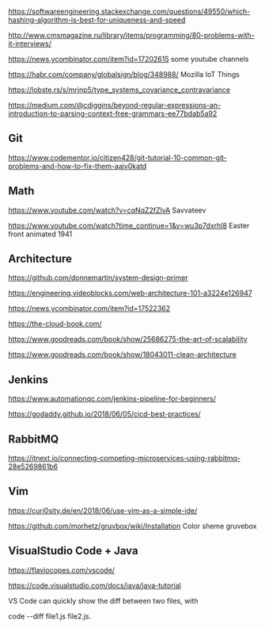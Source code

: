 <https://softwareengineering.stackexchange.com/questions/49550/which-hashing-algorithm-is-best-for-uniqueness-and-speed>

<http://www.cmsmagazine.ru/library/items/programming/80-problems-with-it-interviews/>

<https://news.ycombinator.com/item?id=17202615> some youtube channels

<https://habr.com/company/globalsign/blog/348988/> Mozilla IoT Things

<https://lobste.rs/s/mrjnp5/type_systems_covariance_contravariance>

<https://medium.com/@cdiggins/beyond-regular-expressions-an-introduction-to-parsing-context-free-grammars-ee77bdab5a92>

## Git

<https://www.codementor.io/citizen428/git-tutorial-10-common-git-problems-and-how-to-fix-them-aajv0katd>
## Math

<https://www.youtube.com/watch?v=cqNqZ2fZlvA> Savvateev



<https://www.youtube.com/watch?time_continue=1&v=wu3p7dxrhl8> Easter front animated 1941

## Architecture

<https://github.com/donnemartin/system-design-primer>

<https://engineering.videoblocks.com/web-architecture-101-a3224e126947>

<https://news.ycombinator.com/item?id=17522362>

<https://the-cloud-book.com/>

<https://www.goodreads.com/book/show/25686275-the-art-of-scalability>

<https://www.goodreads.com/book/show/18043011-clean-architecture>

## Jenkins

<https://www.automationqc.com/jenkins-pipeline-for-beginners/>

<https://godaddy.github.io/2018/06/05/cicd-best-practices/>

## RabbitMQ
<https://itnext.io/connecting-competing-microservices-using-rabbitmq-28e5269861b6>

## Vim

<https://curi0sity.de/en/2018/06/use-vim-as-a-simple-ide/>
 
<https://github.com/morhetz/gruvbox/wiki/Installation>   Color sheme gruvebox

## VisualStudio Code + Java
<https://flaviocopes.com/vscode/>

<https://code.visualstudio.com/docs/java/java-tutorial>

 VS Code can quickly show the diff between two files, with
 
 code --diff file1.js file2.js.
